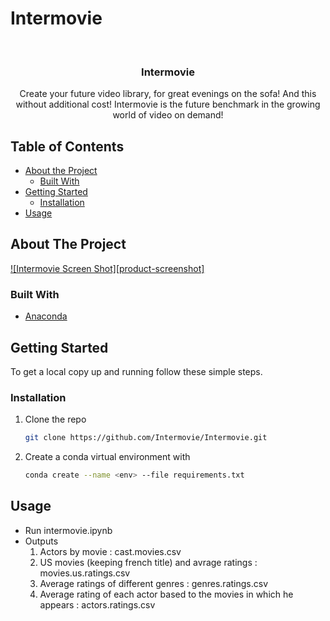 # Intermovie

<!-- PROJECT LOGO -->
<br />
<p align="center">
  <h3 align="center">Intermovie</h3>

  <p align="center">
    Create your future video library, for great evenings on the sofa! And this without additional cost! Intermovie is the future benchmark in the growing world of video on demand!
  </p>
</p>

<!-- TABLE OF CONTENTS -->
## Table of Contents

* [About the Project](#about-the-project)
  * [Built With](#built-with)
* [Getting Started](#getting-started)
  * [Installation](#installation)
* [Usage](#usage)

<!-- ABOUT THE PROJECT -->
## About The Project

[![Intermovie Screen Shot][product-screenshot]](https://simplonline-v3-prod.s3.eu-west-3.amazonaws.com/media/image/jpeg/33e920cb-ac57-41da-81e2-f7174d2139ca.jpeg)

### Built With

* [Anaconda](https://www.anaconda.com/)

<!-- GETTING STARTED -->
## Getting Started

To get a local copy up and running follow these simple steps.

### Installation

1. Clone the repo

    ```sh
    git clone https://github.com/Intermovie/Intermovie.git
    ```

2. Create a conda virtual environment with

    ```sh
    conda create --name <env> --file requirements.txt
    ```

<!-- USAGE EXAMPLES -->
## Usage

* Run intermovie.ipynb
* Outputs
    1. Actors by movie : cast.movies.csv
    2. US movies (keeping french title) and avrage ratings : movies.us.ratings.csv
    3. Average ratings of different genres : genres.ratings.csv
    4. Average rating of each actor based to the movies in which he appears : actors.ratings.csv
